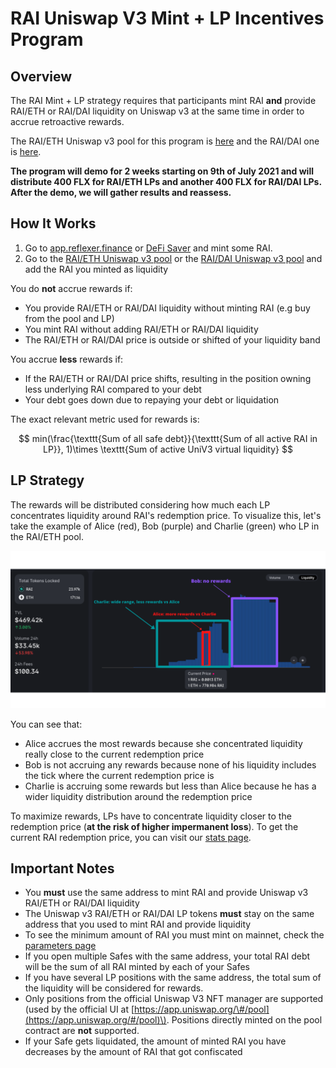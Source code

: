 # RAI Uniswap V3 Mint + LP Incentives Program

## Overview

The RAI Mint + LP strategy requires that participants mint RAI **and** provide RAI/ETH or RAI/DAI liquidity on Uniswap v3 at the same time in order to accrue retroactive rewards.  
  
The RAI/ETH Uniswap v3 pool for this program is [here](https://info.uniswap.org/#/pools/0x14de8287adc90f0f95bf567c0707670de52e3813) and the RAI/DAI one is [here](https://info.uniswap.org/#/pools/0xcb0c5d9d92f4f2f80cce7aa271a1e148c226e19d). 

**The program will demo for 2 weeks starting on 9th of July 2021 and will distribute 400 FLX for RAI/ETH LPs and another 400 FLX for RAI/DAI LPs. After the demo, we will gather results and reassess.**

## How It Works

1. Go to [app.reflexer.finance](https://app.reflexer.finance/) or [DeFi Saver](https://app.defisaver.com/reflexer/manage) and mint some RAI.
2. Go to the [RAI/ETH Uniswap v3 pool](https://info.uniswap.org/#/pools/0x14de8287adc90f0f95bf567c0707670de52e3813) or the [RAI/DAI Uniswap v3 pool](https://info.uniswap.org/#/pools/0xcb0c5d9d92f4f2f80cce7aa271a1e148c226e19d) and add the RAI you minted as liquidity

You do **not** accrue rewards if:

* You provide RAI/ETH or RAI/DAI liquidity without minting RAI \(e.g buy from the pool and LP\)
* You mint RAI without adding RAI/ETH or RAI/DAI liquidity
* The RAI/ETH or RAI/DAI price is outside or shifted of your liquidity band

You accrue **less** rewards if:

* If the RAI/ETH or RAI/DAI price shifts, resulting in the position owning less underlying RAI compared to your debt
* Your debt goes down due to repaying your debt or liquidation 

The exact relevant metric used for rewards is: 

$$
min(\frac{\texttt{Sum of all safe debt}}{\texttt{Sum of all active RAI in LP}}, 1)\times \texttt{Sum of active UniV3 virtual liquidity}
$$

## LP Strategy

The rewards will be distributed considering how much each LP concentrates liquidity around RAI's redemption price. To visualize this, let's take the example of Alice \(red\), Bob \(purple\) and Charlie \(green\) who LP in the RAI/ETH pool.

![Alice accrues the most rewards because she LPed close to the redemption price](../.gitbook/assets/bob.png)

You can see that:

* Alice accrues the most rewards because she concentrated liquidity really close to the current redemption price
* Bob is not accruing any rewards because none of his liquidity includes the tick where the current redemption price is
* Charlie is accruing some rewards but less than Alice because he has a wider liquidity distribution around the redemption price

To maximize rewards, LPs have to concentrate liquidity closer to the redemption price \(**at the risk of higher impermanent loss**\). To get the current RAI redemption price, you can visit our [stats page](https://stats.reflexer.finance/).

## Important Notes

* You **must** use the same address to mint RAI and provide Uniswap v3 RAI/ETH or RAI/DAI liquidity
* The Uniswap v3 RAI/ETH or RAI/DAI LP tokens **must** stay on the same address that you used to mint RAI and provide liquidity
* To see the minimum amount of RAI you must mint on mainnet, check the [parameters page](https://docs.reflexer.finance/current-system-parameters#quick-glance)
* If you open multiple Safes with the same address, your total RAI debt will be the sum of all RAI minted by each of your Safes
* If you have several LP positions with the same address, the total sum of the liquidity will be considered for rewards.
* Only positions from the official Uniswap V3 NFT manager are supported \(used by the official UI at [https://app.uniswap.org/\#/pool](https://app.uniswap.org/#/pool)\). Positions directly minted on the pool contract are **not** supported.
* If your Safe gets liquidated, the amount of minted RAI you have decreases by the amount of RAI that got confiscated

